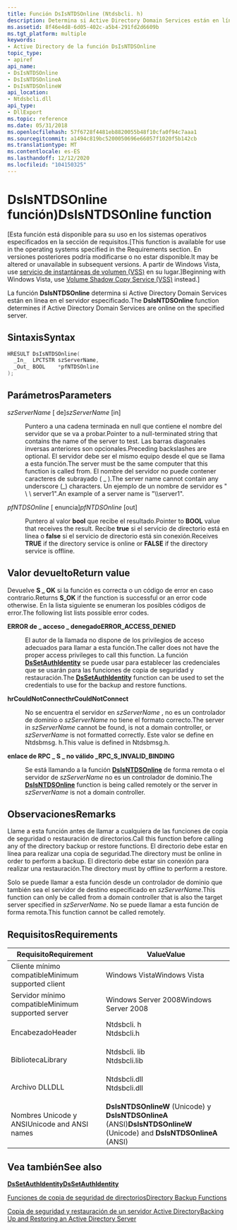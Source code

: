```yaml
---
title: Función DsIsNTDSOnline (Ntdsbcli. h)
description: Determina si Active Directory Domain Services están en línea en el servidor especificado.
ms.assetid: 8f46e4d8-6d05-402c-a5b4-291fd2d6609b
ms.tgt_platform: multiple
keywords:
- Active Directory de la función DsIsNTDSOnline
topic_type:
- apiref
api_name:
- DsIsNTDSOnline
- DsIsNTDSOnlineA
- DsIsNTDSOnlineW
api_location:
- Ntdsbcli.dll
api_type:
- DllExport
ms.topic: reference
ms.date: 05/31/2018
ms.openlocfilehash: 57f6728f4481eb8820055b48f10cfa0f94c7aaa1
ms.sourcegitcommit: a1494c819bc5200050696e66057f1020f5b142cb
ms.translationtype: MT
ms.contentlocale: es-ES
ms.lasthandoff: 12/12/2020
ms.locfileid: "104150325"
---
```

# <a name="dsisntdsonline-function"></a><span data-ttu-id="6900b-104">DsIsNTDSOnline función)</span><span class="sxs-lookup"><span data-stu-id="6900b-104">DsIsNTDSOnline function</span></span>

<span data-ttu-id="6900b-105">\[Esta función está disponible para su uso en los sistemas operativos especificados en la sección de requisitos.</span><span class="sxs-lookup"><span data-stu-id="6900b-105">\[This function is available for use in the operating systems specified in the Requirements section.</span></span> <span data-ttu-id="6900b-106">En versiones posteriores podría modificarse o no estar disponible.</span><span class="sxs-lookup"><span data-stu-id="6900b-106">It may be altered or unavailable in subsequent versions.</span></span> <span data-ttu-id="6900b-107">A partir de Windows Vista, use [servicio de instantáneas de volumen (VSS)](../vss/volume-shadow-copy-service-overview.md) en su lugar.\]</span><span class="sxs-lookup"><span data-stu-id="6900b-107">Beginning with Windows Vista, use [Volume Shadow Copy Service (VSS)](../vss/volume-shadow-copy-service-overview.md) instead.\]</span></span>

<span data-ttu-id="6900b-108">La función **DsIsNTDSOnline** determina si Active Directory Domain Services están en línea en el servidor especificado.</span><span class="sxs-lookup"><span data-stu-id="6900b-108">The **DsIsNTDSOnline** function determines if Active Directory Domain Services are online on the specified server.</span></span>

## <a name="syntax"></a><span data-ttu-id="6900b-109">Sintaxis</span><span class="sxs-lookup"><span data-stu-id="6900b-109">Syntax</span></span>


```C++
HRESULT DsIsNTDSOnline(
  _In_  LPCTSTR szServerName,
  _Out_ BOOL    *pfNTDSOnline
);
```



## <a name="parameters"></a><span data-ttu-id="6900b-110">Parámetros</span><span class="sxs-lookup"><span data-stu-id="6900b-110">Parameters</span></span>

<dl> <dt>

<span data-ttu-id="6900b-111">*szServerName* \[ de\]</span><span class="sxs-lookup"><span data-stu-id="6900b-111">*szServerName* \[in\]</span></span>
</dt> <dd>

<span data-ttu-id="6900b-112">Puntero a una cadena terminada en null que contiene el nombre del servidor que se va a probar.</span><span class="sxs-lookup"><span data-stu-id="6900b-112">Pointer to a null-terminated string that contains the name of the server to test.</span></span> <span data-ttu-id="6900b-113">Las barras diagonales inversas anteriores son opcionales.</span><span class="sxs-lookup"><span data-stu-id="6900b-113">Preceding backslashes are optional.</span></span> <span data-ttu-id="6900b-114">El servidor debe ser el mismo equipo desde el que se llama a esta función.</span><span class="sxs-lookup"><span data-stu-id="6900b-114">The server must be the same computer that this function is called from.</span></span> <span data-ttu-id="6900b-115">El nombre del servidor no puede contener caracteres de subrayado ( \_ ).</span><span class="sxs-lookup"><span data-stu-id="6900b-115">The server name cannot contain any underscore (\_) characters.</span></span> <span data-ttu-id="6900b-116">Un ejemplo de un nombre de servidor es " \\ \\ server1".</span><span class="sxs-lookup"><span data-stu-id="6900b-116">An example of a server name is "\\\\server1".</span></span>

</dd> <dt>

<span data-ttu-id="6900b-117">*pfNTDSOnline* \[ enuncia\]</span><span class="sxs-lookup"><span data-stu-id="6900b-117">*pfNTDSOnline* \[out\]</span></span>
</dt> <dd>

<span data-ttu-id="6900b-118">Puntero al valor **bool** que recibe el resultado.</span><span class="sxs-lookup"><span data-stu-id="6900b-118">Pointer to **BOOL** value that receives the result.</span></span> <span data-ttu-id="6900b-119">Recibe **true** si el servicio de directorio está en línea o **false** si el servicio de directorio está sin conexión.</span><span class="sxs-lookup"><span data-stu-id="6900b-119">Receives **TRUE** if the directory service is online or **FALSE** if the directory service is offline.</span></span>

</dd> </dl>

## <a name="return-value"></a><span data-ttu-id="6900b-120">Valor devuelto</span><span class="sxs-lookup"><span data-stu-id="6900b-120">Return value</span></span>

<span data-ttu-id="6900b-121">Devuelve **S \_ OK** si la función es correcta o un código de error en caso contrario.</span><span class="sxs-lookup"><span data-stu-id="6900b-121">Returns **S\_OK** if the function is successful or an error code otherwise.</span></span> <span data-ttu-id="6900b-122">En la lista siguiente se enumeran los posibles códigos de error.</span><span class="sxs-lookup"><span data-stu-id="6900b-122">The following list lists possible error codes.</span></span>

<dl> <dt>

<span data-ttu-id="6900b-123">**ERROR de \_ acceso \_ denegado**</span><span class="sxs-lookup"><span data-stu-id="6900b-123">**ERROR\_ACCESS\_DENIED**</span></span>
</dt> <dd>

<span data-ttu-id="6900b-124">El autor de la llamada no dispone de los privilegios de acceso adecuados para llamar a esta función.</span><span class="sxs-lookup"><span data-stu-id="6900b-124">The caller does not have the proper access privileges to call this function.</span></span> <span data-ttu-id="6900b-125">La función [**DsSetAuthIdentity**](dssetauthidentity.md) se puede usar para establecer las credenciales que se usarán para las funciones de copia de seguridad y restauración.</span><span class="sxs-lookup"><span data-stu-id="6900b-125">The [**DsSetAuthIdentity**](dssetauthidentity.md) function can be used to set the credentials to use for the backup and restore functions.</span></span>

</dd> <dt>

<span data-ttu-id="6900b-126">**hrCouldNotConnect**</span><span class="sxs-lookup"><span data-stu-id="6900b-126">**hrCouldNotConnect**</span></span>
</dt> <dd>

<span data-ttu-id="6900b-127">No se encuentra el servidor en *szServerName* , no es un controlador de dominio o *szServerName* no tiene el formato correcto.</span><span class="sxs-lookup"><span data-stu-id="6900b-127">The server in *szServerName* cannot be found, is not a domain controller, or *szServerName* is not formatted correctly.</span></span> <span data-ttu-id="6900b-128">Este valor se define en Ntdsbmsg. h.</span><span class="sxs-lookup"><span data-stu-id="6900b-128">This value is defined in Ntdsbmsg.h.</span></span>

</dd> <dt>

<span data-ttu-id="6900b-129">**enlace de RPC \_ S \_ no válido \_**</span><span class="sxs-lookup"><span data-stu-id="6900b-129">**RPC\_S\_INVALID\_BINDING**</span></span>
</dt> <dd>

<span data-ttu-id="6900b-130">Se está llamando a la función [**DsIsNTDSOnline**](dsisntdsonline.md) de forma remota o el servidor de *szServerName* no es un controlador de dominio.</span><span class="sxs-lookup"><span data-stu-id="6900b-130">The [**DsIsNTDSOnline**](dsisntdsonline.md) function is being called remotely or the server in *szServerName* is not a domain controller.</span></span>

</dd> </dl>

## <a name="remarks"></a><span data-ttu-id="6900b-131">Observaciones</span><span class="sxs-lookup"><span data-stu-id="6900b-131">Remarks</span></span>

<span data-ttu-id="6900b-132">Llame a esta función antes de llamar a cualquiera de las funciones de copia de seguridad o restauración de directorios.</span><span class="sxs-lookup"><span data-stu-id="6900b-132">Call this function before calling any of the directory backup or restore functions.</span></span> <span data-ttu-id="6900b-133">El directorio debe estar en línea para realizar una copia de seguridad.</span><span class="sxs-lookup"><span data-stu-id="6900b-133">The directory must be online in order to perform a backup.</span></span> <span data-ttu-id="6900b-134">El directorio debe estar sin conexión para realizar una restauración.</span><span class="sxs-lookup"><span data-stu-id="6900b-134">The directory must by offline to perform a restore.</span></span>

<span data-ttu-id="6900b-135">Solo se puede llamar a esta función desde un controlador de dominio que también sea el servidor de destino especificado en *szServerName*.</span><span class="sxs-lookup"><span data-stu-id="6900b-135">This function can only be called from a domain controller that is also the target server specified in *szServerName*.</span></span> <span data-ttu-id="6900b-136">No se puede llamar a esta función de forma remota.</span><span class="sxs-lookup"><span data-stu-id="6900b-136">This function cannot be called remotely.</span></span>

## <a name="requirements"></a><span data-ttu-id="6900b-137">Requisitos</span><span class="sxs-lookup"><span data-stu-id="6900b-137">Requirements</span></span>



| <span data-ttu-id="6900b-138">Requisito</span><span class="sxs-lookup"><span data-stu-id="6900b-138">Requirement</span></span> | <span data-ttu-id="6900b-139">Value</span><span class="sxs-lookup"><span data-stu-id="6900b-139">Value</span></span> |
|-------------------------------------|-----------------------------------------------------------------------------------------|
| <span data-ttu-id="6900b-140">Cliente mínimo compatible</span><span class="sxs-lookup"><span data-stu-id="6900b-140">Minimum supported client</span></span><br/> | <span data-ttu-id="6900b-141">Windows Vista</span><span class="sxs-lookup"><span data-stu-id="6900b-141">Windows Vista</span></span><br/>                                                                |
| <span data-ttu-id="6900b-142">Servidor mínimo compatible</span><span class="sxs-lookup"><span data-stu-id="6900b-142">Minimum supported server</span></span><br/> | <span data-ttu-id="6900b-143">Windows Server 2008</span><span class="sxs-lookup"><span data-stu-id="6900b-143">Windows Server 2008</span></span><br/>                                                          |
| <span data-ttu-id="6900b-144">Encabezado</span><span class="sxs-lookup"><span data-stu-id="6900b-144">Header</span></span><br/>                   | <dl> <span data-ttu-id="6900b-145"><dt>Ntdsbcli. h</dt></span><span class="sxs-lookup"><span data-stu-id="6900b-145"><dt>Ntdsbcli.h</dt></span></span> </dl>   |
| <span data-ttu-id="6900b-146">Biblioteca</span><span class="sxs-lookup"><span data-stu-id="6900b-146">Library</span></span><br/>                  | <dl> <span data-ttu-id="6900b-147"><dt>Ntdsbcli. lib</dt></span><span class="sxs-lookup"><span data-stu-id="6900b-147"><dt>Ntdsbcli.lib</dt></span></span> </dl> |
| <span data-ttu-id="6900b-148">Archivo DLL</span><span class="sxs-lookup"><span data-stu-id="6900b-148">DLL</span></span><br/>                      | <dl> <span data-ttu-id="6900b-149"><dt>Ntdsbcli.dll</dt></span><span class="sxs-lookup"><span data-stu-id="6900b-149"><dt>Ntdsbcli.dll</dt></span></span> </dl> |
| <span data-ttu-id="6900b-150">Nombres Unicode y ANSI</span><span class="sxs-lookup"><span data-stu-id="6900b-150">Unicode and ANSI names</span></span><br/>   | <span data-ttu-id="6900b-151">**DsIsNTDSOnlineW** (Unicode) y **DsIsNTDSOnlineA** (ANSI)</span><span class="sxs-lookup"><span data-stu-id="6900b-151">**DsIsNTDSOnlineW** (Unicode) and **DsIsNTDSOnlineA** (ANSI)</span></span><br/>                 |



## <a name="see-also"></a><span data-ttu-id="6900b-152">Vea también</span><span class="sxs-lookup"><span data-stu-id="6900b-152">See also</span></span>

<dl> <dt>

[<span data-ttu-id="6900b-153">**DsSetAuthIdentity**</span><span class="sxs-lookup"><span data-stu-id="6900b-153">**DsSetAuthIdentity**</span></span>](dssetauthidentity.md)
</dt> <dt>

[<span data-ttu-id="6900b-154">Funciones de copia de seguridad de directorios</span><span class="sxs-lookup"><span data-stu-id="6900b-154">Directory Backup Functions</span></span>](directory-backup-functions.md)
</dt> <dt>

[<span data-ttu-id="6900b-155">Copia de seguridad y restauración de un servidor Active Directory</span><span class="sxs-lookup"><span data-stu-id="6900b-155">Backing Up and Restoring an Active Directory Server</span></span>](backing-up-and-restoring-an-active-directory-server.md)
</dt> </dl>

 

